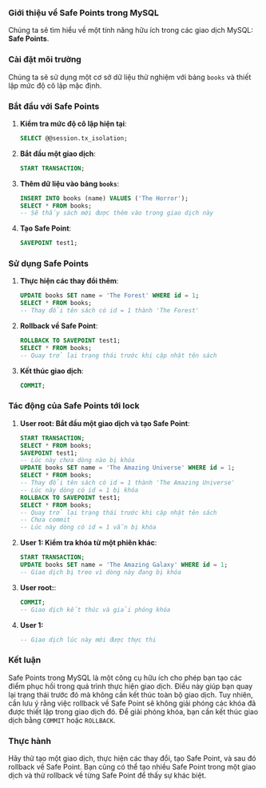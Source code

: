### Giới thiệu về Safe Points trong MySQL

Chúng ta sẽ tìm hiểu về một tính năng hữu ích trong các giao dịch MySQL: **Safe Points**.

### Cài đặt môi trường

Chúng ta sẽ sử dụng một cơ sở dữ liệu thử nghiệm với bảng `books` và thiết lập mức độ cô lập mặc định.

### Bắt đầu với Safe Points

1. **Kiểm tra mức độ cô lập hiện tại**:
   ```sql
   SELECT @@session.tx_isolation;
   ```

2. **Bắt đầu một giao dịch**:
   ```sql
   START TRANSACTION;
   ```

3. **Thêm dữ liệu vào bảng `books`**:
   ```sql
   INSERT INTO books (name) VALUES ('The Horror');
   SELECT * FROM books;
   -- Sẽ thấy sách mới được thêm vào trong giao dịch này
   ```

4. **Tạo Safe Point**:
   ```sql
   SAVEPOINT test1;
   ```

### Sử dụng Safe Points

1. **Thực hiện các thay đổi thêm**:
   ```sql
   UPDATE books SET name = 'The Forest' WHERE id = 1;
   SELECT * FROM books;
   -- Thay đổi tên sách có id = 1 thành 'The Forest'
   ```

2. **Rollback về Safe Point**:
   ```sql
   ROLLBACK TO SAVEPOINT test1;
   SELECT * FROM books;
   -- Quay trở lại trạng thái trước khi cập nhật tên sách
   ```

3. **Kết thúc giao dịch**:
   ```sql
   COMMIT;
   ```

### Tác động của Safe Points tới lock

1. **User root: Bắt đầu một giao dịch và tạo Safe Point**:
   ```sql
   START TRANSACTION;
   SELECT * FROM books;
   SAVEPOINT test1;
   -- Lúc này chưa dòng nào bị khóa
   UPDATE books SET name = 'The Amazing Universe' WHERE id = 1;
   SELECT * FROM books;
   -- Thay đổi tên sách có id = 1 thành 'The Amazing Universe'
   -- Lúc này dòng có id = 1 bị khóa
   ROLLBACK TO SAVEPOINT test1;
   SELECT * FROM books;
   -- Quay trở lại trạng thái trước khi cập nhật tên sách
   -- Chưa commit
   -- Lúc này dòng có id = 1 vẫn bị khóa
   ```

2. **User 1: Kiểm tra khóa từ một phiên khác**:
     ```sql
     START TRANSACTION;
     UPDATE books SET name = 'The Amazing Galaxy' WHERE id = 1;
     -- Giao dịch bị treo vì dòng này đang bị khóa
     ```

3. **User root:**:
     ```sql
     COMMIT;
     -- Giao dịch kết thúc và giải phóng khóa
     ```
4. **User 1:**
   ```sql
   -- Giao dịch lúc này mới được thực thi
   ```

### Kết luận

Safe Points trong MySQL là một công cụ hữu ích cho phép bạn tạo các điểm phục hồi trong quá trình thực hiện giao dịch. Điều này giúp bạn quay lại trạng thái trước đó mà không cần kết thúc toàn bộ giao dịch. Tuy nhiên, cần lưu ý rằng việc rollback về Safe Point sẽ không giải phóng các khóa đã được thiết lập trong giao dịch đó. Để giải phóng khóa, bạn cần kết thúc giao dịch bằng `COMMIT` hoặc `ROLLBACK`.

### Thực hành

Hãy thử tạo một giao dịch, thực hiện các thay đổi, tạo Safe Point, và sau đó rollback về Safe Point. Bạn cũng có thể tạo nhiều Safe Point trong một giao dịch và thử rollback về từng Safe Point để thấy sự khác biệt.
